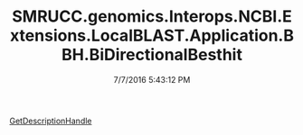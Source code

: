 ﻿---
title: SMRUCC.genomics.Interops.NCBI.Extensions.LocalBLAST.Application.BBH.BiDirectionalBesthit
date: 7/7/2016 5:43:12 PM
---

[GetDescriptionHandle](T-SMRUCC.genomics.Interops.NCBI.Extensions.LocalBLAST.Application.BBH.BiDirectionalBesthit.GetDescriptionHandle.html)
